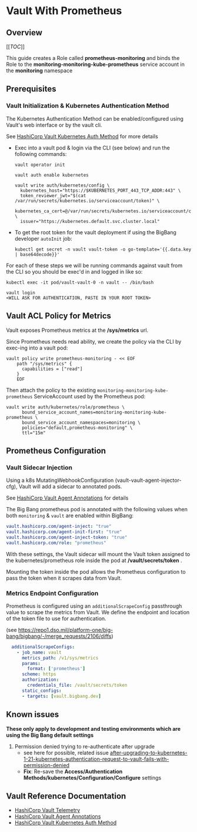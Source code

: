 # Vault With Prometheus

## Overview

[[_TOC_]]

This guide creates a Role called **prometheus-monitoring** and binds the Role to the **monitoring-monitoring-kube-prometheus** service account in the **monitoring** namespace

## Prerequisites

### Vault Initialization & Kubernetes Authentication Method

The Kubernetes Authentication Method can be enabled/configured using Vault's web interface or by the vault cli.

See [HashiCorp Vault Kubernetes Auth Method](https://www.vaultproject.io/docs/auth/kubernetes) for more details

* Exec into a vault pod & login via the CLI (see below) and run the following commands:

  ```shell
  vault operator init

  vault auth enable kubernetes
  
  vault write auth/kubernetes/config \
    kubernetes_host="https://$KUBERNETES_PORT_443_TCP_ADDR:443" \
    token_reviewer_jwt="$(cat /var/run/secrets/kubernetes.io/serviceaccount/token)" \
    kubernetes_ca_cert=@/var/run/secrets/kubernetes.io/serviceaccount/ca.crt \
    issuer="https://kubernetes.default.svc.cluster.local" 
  ```

* To get the root token for the vault deployment if using the BigBang developer `autoInit` job:

  ```shell
  kubectl get secret -n vault vault-token -o go-template='{{.data.key | base64decode}}'
  ```

For each of these steps we will be running commands against vault from the CLI so you should be exec'd in and logged in like so:

```shell
kubectl exec -it pod/vault-vault-0 -n vault -- /bin/bash

vault login
<WILL ASK FOR AUTHENTICATION, PASTE IN YOUR ROOT TOKEN>
```

## Vault ACL Policy for Metrics

Vault exposes Prometheus metrics at the **/sys/metrics** url.

Since Prometheus needs read ability, we create the policy via the CLI by exec-ing into a vault pod:

```shell
vault policy write prometheus-monitoring - << EOF
    path "/sys/metrics" {
      capabilities = ["read"]
    }
    EOF
```

Then attach the policy to the existing `monitoring-monitoring-kube-prometheus` ServiceAccount used by the Prometheus pod:

```shell
vault write auth/kubernetes/role/prometheus \
      bound_service_account_names=monitoring-monitoring-kube-prometheus \
      bound_service_account_namespaces=monitoring \
      policies="default,prometheus-monitoring" \
      ttl="15m"
```

## Prometheus Configuration
### Vault Sidecar Injection

Using a k8s MutatingWebhookConfiguration (vault-vault-agent-injector-cfg), Vault will add a sidecar to annotated pods.

See [HashiCorp Vault Agent Annotations](https://www.vaultproject.io/docs/platform/k8s/injector/annotations#agent-annotations) for details

The Big Bang prometheus pod is annotated with the following values when both `monitoring` & `vault` are enabled within BigBang:

```yaml
vault.hashicorp.com/agent-inject: "true"
vault.hashicorp.com/agent-init-first: "true"
vault.hashicorp.com/agent-inject-token: "true"
vault.hashicorp.com/role: "prometheus"
```

With these settings, the Vault sidecar will mount the Vault token assigned to the kubernetes/prometheus role inside the pod at **/vault/secrets/token** .

Mounting the token inside the pod allows the Prometheus configuration to pass the token when it scrapes data from Vault.

### Metrics Endpoint Configuration

Prometheus is configured using an `additionalScrapeConfig` passthrough value to scrape the metrics from Vault.  We define the endpoint and location of the token file to use for authentication.

(see https://repo1.dso.mil/platform-one/big-bang/bigbang/-/merge_requests/2106/diffs)

```yaml
  additionalScrapeConfigs:
    - job_name: vault
      metrics_path: /v1/sys/metrics
      params:
        format: ['prometheus']
      scheme: https
      authorization:
        credentials_file: /vault/secrets/token
      static_configs:
      - targets: [vault.bigbang.dev]
```

## Known issues

**These only apply to development and testing environments which are using the Big Bang default settings**

1. Permission denied trying to re-authenticate after upgrade
    * see here for possible, related issue [after-upgrading-to-kubernetes-1-21-kubernetes-authentication-request-to-vault-fails-with-permission-denied](https://discuss.hashicorp.com/t/after-upgrading-to-kubernetes-1-21-kubernetes-authentication-request-to-vault-fails-with-permission-denied/29392)
    * **Fix**: Re-save the **Access/Authentication Methods/kubernetes/Configuration/Configure** settings

## Vault Reference Documentation

* [HashiCorp Vault Telemetry](https://www.vaultproject.io/docs/configuration/telemetry#prometheus)
* [HashiCorp Vault Agent Annotations](https://www.vaultproject.io/docs/platform/k8s/injector/annotations#agent-annotations)
* [HashiCorp Vault Kubernetes Auth Method](https://www.vaultproject.io/docs/auth/kubernetes)

